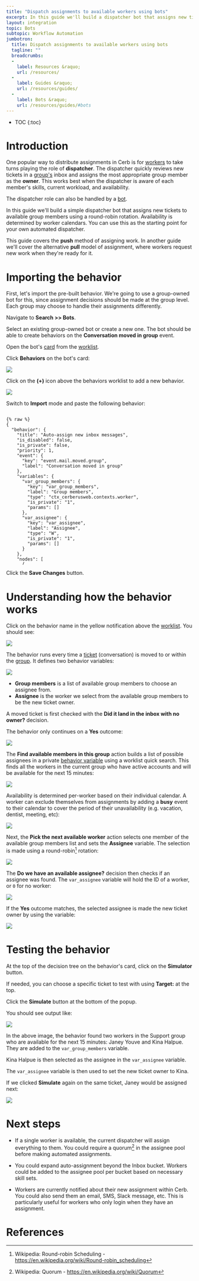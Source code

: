 ```yaml
---
title: "Dispatch assignments to available workers using bots"
excerpt: In this guide we'll build a dispatcher bot that assigns new tickets to available group members using a round-robin rotation.
layout: integration
topic: Bots
subtopic: Workflow Automation
jumbotron:
  title: Dispatch assignments to available workers using bots
  tagline: ""
  breadcrumbs:
  -
    label: Resources &raquo;
    url: /resources/
  -
    label: Guides &raquo;
    url: /resources/guides/
  -
    label: Bots &raquo;
    url: /resources/guides/#bots
---
```


* TOC
{:toc}

# Introduction

One popular way to distribute assignments in Cerb is for [workers](/docs/workers/) to take turns playing the role of **dispatcher**.  The dispatcher quickly reviews new tickets in a [group's](/docs/groups/) inbox and assigns the most appropriate group member as the **owner**. This works best when the dispatcher is aware of each member's skills, current workload, and availability.

The dispatcher role can also be handled by a [bot](/docs/bots/).

In this guide we'll build a simple dispatcher bot that assigns new tickets to available group members using a round-robin rotation.  Availability is determined by worker calendars.  You can use this as the starting point for your own automated dispatcher.

<div class="cerb-box note"><p>This guide covers the <b>push</b> method of assigning work.  In another guide we'll cover the alternative <b>pull</b> model of assignment, where workers request new work when they're ready for it.</p></div>

# Importing the behavior

First, let's import the pre-built behavior.  We're going to use a group-owned bot for this, since assignment decisions should be made at the group level.  Each group may choose to handle their assignments differently.

Navigate to **Search >> Bots**.

Select an existing group-owned bot or create a new one.  The bot should be able to create behaviors on the **Conversation moved in group** event.

Open the bot's [card](/docs/cards/) from the [worklist](/docs/worklists/).

Click **Behaviors** on the bot's card:

<div class="cerb-screenshot">
<img src="/assets/images/guides/bots/dispatch-assignments/bot.png" class="screenshot">
</div>

Click on the **(+)** icon above the behaviors worklist to add a new behavior.

<div class="cerb-screenshot">
<img src="/assets/images/guides/common/worklist-add.png" class="screenshot">
</div>

Switch to **Import** mode and paste the following behavior:

<pre style="max-height:29.5em;">
<code class="language-json">
{% raw %}
{
  "behavior": {
    "title": "Auto-assign new inbox messages",
    "is_disabled": false,
    "is_private": false,
    "priority": 1,
    "event": {
      "key": "event.mail.moved.group",
      "label": "Conversation moved in group"
    },
    "variables": {
      "var_group_members": {
        "key": "var_group_members",
        "label": "Group members",
        "type": "ctx_cerberusweb.contexts.worker",
        "is_private": "1",
        "params": []
      },
      "var_assignee": {
        "key": "var_assignee",
        "label": "Assignee",
        "type": "W",
        "is_private": "1",
        "params": []
      }
    },
    "nodes": [
      {
        "type": "switch",
        "title": "Did it land in the inbox with no owner?",
        "status": "live",
        "nodes": [
          {
            "type": "outcome",
            "title": "Yes",
            "status": "live",
            "params": {
              "groups": [
                {
                  "any": 0,
                  "conditions": [
                    {
                      "condition": "ticket_bucket_name",
                      "oper": "is",
                      "value": "Inbox"
                    },
                    {
                      "condition": "ticket_has_owner",
                      "bool": "0"
                    }
                  ]
                }
              ]
            },
            "nodes": [
              {
                "type": "action",
                "title": "Find available members in this group",
                "status": "live",
                "params": {
                  "actions": [
                    {
                      "action": "var_group_members",
                      "search_mode": "quick_search",
                      "quick_search": "group:(id:{{group_id}}) isDisabled:n isAvailable:\"now to +15 mins\"",
                      "limit": "",
                      "limit_count": "10",
                      "mode": "add",
                      "worklist_model": {
                        "options": [],
                        "columns": [
                          "w_title",
                          "a_address_email",
                          "w_is_superuser",
                          "w_at_mention_name",
                          "w_language",
                          "w_timezone"
                        ],
                        "params": {
                          "58bf4124c1b27": {
                            "field": "*_group_search",
                            "operator": "custom",
                            "value": "(id:2)"
                          },
                          "58bf4124c1b33": {
                            "field": "w_is_disabled",
                            "operator": "equals or null",
                            "value": false
                          },
                          "58bf4124c1b3d": {
                            "field": "*_calendar_availability",
                            "operator": "between",
                            "value": [
                              "now",
                              "+15 mins",
                              "1"
                            ]
                          }
                        },
                        "limit": 10,
                        "sort_by": "w_first_name",
                        "sort_asc": true,
                        "subtotals": "",
                        "context": "cerberusweb.contexts.worker"
                      }
                    }
                  ]
                }
              },
              {
                "type": "action",
                "title": "Pick the next worker worker",
                "status": "live",
                "params": {
                  "actions": [
                    {
                      "action": "var_assignee",
                      "vars": [
                        "var_group_members"
                      ],
                      "opt_is_available": "1",
                      "mode": "seq"
                    }
                  ]
                }
              },
              {
                "type": "switch",
                "title": "Do we have an available assignee?",
                "status": "live",
                "nodes": [
                  {
                    "type": "outcome",
                    "title": "Yes",
                    "status": "live",
                    "params": {
                      "groups": [
                        {
                          "any": 0,
                          "conditions": [
                            {
                              "condition": "_custom_script",
                              "tpl": "{{var_assignee}}",
                              "oper": "!is",
                              "value": "0"
                            }
                          ]
                        }
                      ]
                    },
                    "nodes": [
                      {
                        "type": "action",
                        "title": "Assign the ticket to the new owner",
                        "status": "live",
                        "params": {
                          "actions": [
                            {
                              "action": "set_owner",
                              "worker_id": "var_assignee"
                            }
                          ]
                        }
                      }
                    ]
                  }
                ]
              }
            ]
          }
        ]
      }
    ]
  }
}
{% endraw %}
</code>
</pre>

Click the **Save Changes** button.

# Understanding how the behavior works

Click on the behavior name in the yellow notification above the [worklist](/docs/worklists/).  You should see:

<div class="cerb-screenshot">
<img src="/assets/images/guides/bots/dispatch-assignments/behavior.png" class="screenshot">
</div>

The behavior runs every time a [ticket](/docs/tickets/) (conversation) is moved to or within the [group](/docs/groups/).  It defines two behavior variables:

<div class="cerb-screenshot">
<img src="/assets/images/guides/bots/dispatch-assignments/behavior-edit.png" class="screenshot">
</div>

* **Group members** is a list of available group members to choose an assignee from.
* **Assignee** is the worker we select from the available group members to be the new ticket owner.

A moved ticket is first checked with the **Did it land in the inbox with no owner?** decision.

The behavior only continues on a **Yes** outcome:

<div class="cerb-screenshot">
<img src="/assets/images/guides/bots/dispatch-assignments/behavior-outcome-yes.png" class="screenshot">
</div>

The **Find available members in this group** action builds a list of possible assignees in a private [behavior variable](/docs/bots/#variables) using a worklist quick search.  This finds all the workers in the current group who have active accounts and will be available for the next 15 minutes:

<div class="cerb-screenshot">
<img src="/assets/images/guides/bots/dispatch-assignments/behavior-action-find-workers.png" class="screenshot">
</div>

Availability is determined per-worker based on their individual calendar.  A worker can exclude themselves from assignments by adding a **busy** event to their calendar to cover the period of their unavailability (e.g. vacation, dentist, meeting, etc):

<div class="cerb-screenshot">
<img src="/assets/images/guides/bots/dispatch-assignments/calendar.png" class="screenshot">
</div>

Next, the **Pick the next available worker** action selects one member of the available group members list and sets the **Assignee** variable. The selection is made using a round-robin[^round-robin] rotation:

<div class="cerb-screenshot">
<img src="/assets/images/guides/bots/dispatch-assignments/behavior-action-pick-assignee.png" class="screenshot">
</div>

The **Do we have an available assignee?** decision then checks if an assignee was found. The `var_assignee` variable will hold the ID of a worker, or `0` for no worker:

<div class="cerb-screenshot">
<img src="/assets/images/guides/bots/dispatch-assignments/behavior-decision-found-owner.png" class="screenshot">
</div>

If the **Yes** outcome matches, the selected assignee is made the new ticket owner by using the variable:

<div class="cerb-screenshot">
<img src="/assets/images/guides/bots/dispatch-assignments/behavior-action-set-owner.png" class="screenshot">
</div>

# Testing the behavior

At the top of the decision tree on the behavior's card, click on the **Simulator** button.

If needed, you can choose a specific ticket to test with using **Target:** at the top.

Click the **Simulate** button at the bottom of the popup.

You should see output like:

<div class="cerb-screenshot">
<img src="/assets/images/guides/bots/dispatch-assignments/behavior-simulator.png" class="screenshot">
</div>

In the above image, the behavior found two workers in the Support group who are available for the next 15 minutes: Janey Youve and Kina Halpue.  They are added to the `var_group_members` variable.

Kina Halpue is then selected as the assignee in the `var_assignee` variable.

The `var_assignee` variable is then used to set the new ticket owner to Kina.

If we clicked **Simulate** again on the same ticket, Janey would be assigned next:

<div class="cerb-screenshot">
<img src="/assets/images/guides/bots/dispatch-assignments/behavior-simulator-rerun.png" class="screenshot">
</div>

# Next steps

* If a single worker is available, the current dispatcher will assign everything to them. You could require a quorum[^quorum] in the assignee pool before making automated assignments.

* You could expand auto-assignment beyond the Inbox bucket.  Workers could be added to the assignee pool per bucket based on necessary skill sets.

* Workers are currently notified about their new assignment within Cerb. You could also send them an email, SMS, Slack message, etc.  This is particularly useful for workers who only login when they have an assignment.

# References

[^quorum]: Wikipedia: Quorum - <https://en.wikipedia.org/wiki/Quorum>

[^round-robin]: Wikipedia: Round-robin Scheduling - <https://en.wikipedia.org/wiki/Round-robin_scheduling>